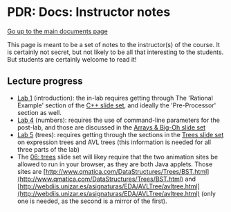 PDR: Docs: Instructor notes
===========================

[Go up to the main documents page](index.html)

This page is meant to be a set of notes to the instructor(s) of the course.  It is certainly not secret, but not likely to be all that interesting to the students.  But students are certainly welcome to read it!



Lecture progress
----------------

- [Lab 1](../labs/lab01/index.html) (introduction): the in-lab requires getting through The 'Rational Example' section of the [C++ slide set](../slides/02-cpp.html), and ideally the 'Pre-Processor' section as well.
- [Lab 4](../labs/lab04/index.html) (numbers): requires the use of command-line parameters for the post-lab, and those are discussed in the [Arrays & Big-Oh slide set](../slides/05-arrays-bigoh.html)
- [Lab 5](../labs/lab05/index.html) (trees): requires getting through the sections in the [Trees slide set](../slides/06-trees.html) on expression trees and AVL trees (this information is needed for all three parts of the lab)
- The [06: trees](../slides/06-trees.html) slide set will likey require that the two animation sites be allowed to run in your browser, as they are both Java applets.  Those sites are [http://www.qmatica.com/DataStructures/Trees/BST.html](http://www.qmatica.com/DataStructures/Trees/BST.html) and [http://webdiis.unizar.es/asignaturas/EDA/AVLTree/avltree.html](http://webdiis.unizar.es/asignaturas/EDA/AVLTree/avltree.html) (only one is needed, as the second is a mirror of the first).
